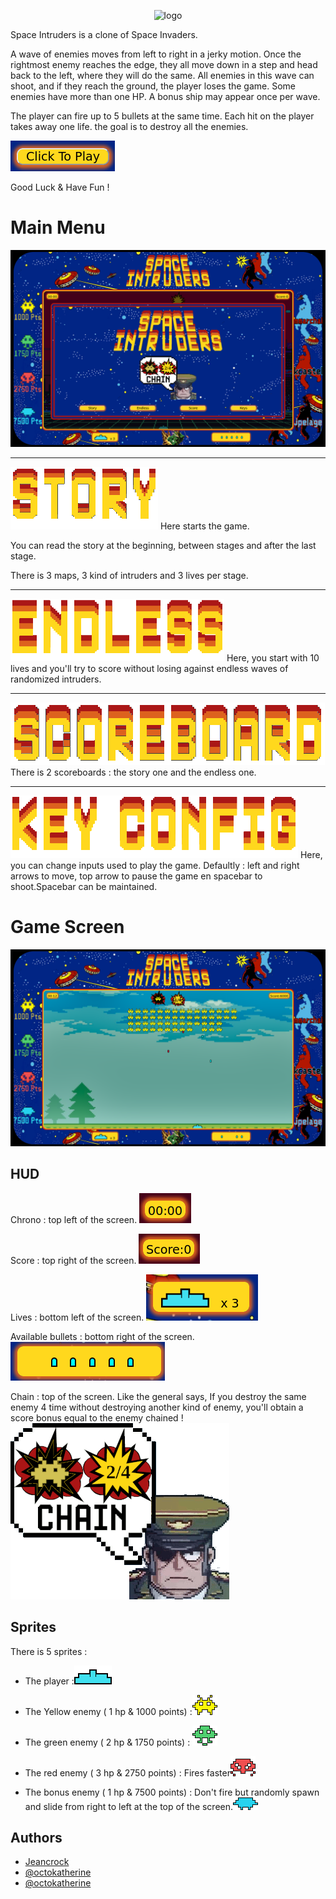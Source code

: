 <p align="center">
  <img src="[https://example.com/monimage.jpg](https://github.com/Jeancrock/Space_Intruders/blob/main/style/ressources/logo.png?raw=true)" alt="logo" />
</p>

Space Intruders is a clone of Space Invaders.

A wave of enemies moves from left to right in a jerky motion. Once the rightmost enemy reaches the edge, they all move down in a step and head back to the left, where they will do the same. All enemies in this wave can shoot, and if they reach the ground, the player loses the game. Some enemies have more than one HP. A bonus ship may appear once per wave.

The player can fire up to 5 bullets at the same time. Each hit on the player takes away one life. the goal is to destroy all the enemies.

[![img](https://github.com/Jeancrock/Space_Intruders/blob/main/style/ressources/clic2play.png?raw=true)](https://jeancrock.github.io/Space_Intruders/)

Good Luck & Have Fun !

# Main Menu

![App Screenshot](https://github.com/Jeancrock/Space_Intruders/blob/main/style/ressources/screen.png?raw=true)

___
![Logo](https://github.com/Jeancrock/Space_Intruders/blob/main/style/ressources/Story.png?raw=true)
 Here starts the game. 

You can read the story at the beginning, between stages and after the last stage.

There is 3 maps, 3 kind of intruders and 3 lives per stage. 
___
 ![Logo](https://github.com/Jeancrock/Space_Intruders/blob/main/style/ressources/EM.png?raw=true)
 Here, you start with 10 lives and you'll try to score without losing
against endless waves of randomized intruders.
____

 ![Logo](https://github.com/Jeancrock/Space_Intruders/blob/main/style/ressources/Scoreboard.png?raw=true)
 There is 2 scoreboards : the story one and the endless one.
 ___
 
 ![Logo](https://github.com/Jeancrock/Space_Intruders/blob/main/style/ressources/KeyConf.png?raw=true)
 Here, you can change inputs used to play the game. 
Defaultly : left and right arrows to move, top arrow to pause the game en spacebar to shoot.Spacebar can be maintained.  

# Game Screen

![App Screenshot](https://github.com/Jeancrock/Space_Intruders/blob/main/style/ressources/gameScreen.png?raw=true)

## HUD

Chrono : top left of the screen.
![App Screenshot](https://github.com/Jeancrock/Space_Intruders/blob/main/style/ressources/PastTime.png?raw=true)

Score : top right of the screen.
![App Screenshot](https://github.com/Jeancrock/Space_Intruders/blob/main/style/ressources/ActualScore.png?raw=true)

Lives : bottom left of the screen.
![App Screenshot](https://github.com/Jeancrock/Space_Intruders/blob/main/style/ressources/remainingLives.png?raw=true)

Available bullets : bottom right of the screen.
![App Screenshot](https://github.com/Jeancrock/Space_Intruders/blob/main/style/ressources/RemainingBullets.png?raw=true)

Chain : top of the screen. Like the general says, If you destroy the same enemy 4 time without destroying another kind of enemy, you'll obtain a score bonus equal to the enemy chained !
![App Screenshot](https://github.com/Jeancrock/Space_Intruders/blob/main/style/ressources/tuto.gif?raw=true)



## Sprites
There is 5 sprites : 

- The player :![App Screenshot](https://github.com/Jeancrock/Space_Intruders/blob/main/style/ressources/player.png?raw=true)

- The Yellow enemy ( 1 hp & 1000 points) :![App Screenshot](https://github.com/Jeancrock/Space_Intruders/blob/main/style/ressources/yellow.png?raw=true)

- The green enemy ( 2 hp & 1750 points) : ![App Screenshot](https://github.com/Jeancrock/Space_Intruders/blob/main/style/ressources/green.png?raw=true)

- The red enemy ( 3 hp & 2750 points) : Fires faster![App Screenshot](https://github.com/Jeancrock/Space_Intruders/blob/main/style/ressources/red.png?raw=true)

- The bonus enemy ( 1 hp & 7500 points) : Don't fire but randomly spawn and slide from right to left at the top of the screen.![App Screenshot](https://github.com/Jeancrock/Space_Intruders/blob/main/style/ressources/extra.png?raw=true)
## Authors

- [Jeancrock](https://github.com/Jeancrock)
- [@octokatherine](https://www.github.com/octokatherine)
- [@octokatherine](https://www.github.com/octokatherine)

